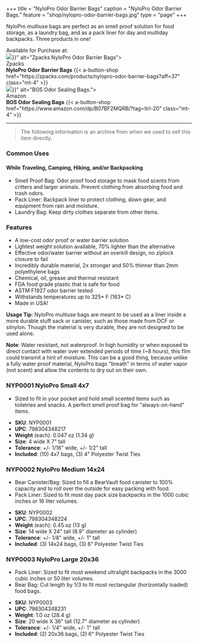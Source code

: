 +++
title = "NyloPro Odor Barrier Bags"
caption = "NyloPro Odor Barrier Bags."
feature = "shop/nylopro-odor-barrier-bags.jpg"
type = "page"
+++

<p>NyloPro multiuse bags are perfect as an smell proof solution for food storage, as a laundry bag, and as a pack liner for day and multiday backpacks. Three products in one!</p>

<div class="font-sans font-semibold text-2xl sm:text-xl">Available for Purchase at:</div>

<div class="sm:flex">
    <div class="flex justify-center sm:w-1/2 sm:mr-5">
      <img class="w-32 h-auto mr-2" src="{{< cdn-url "shop/zpacks-nylopro-odor-barrier-bags.webp" >}}" alt="Zpacks NyloPro Odor Barrier Bags">
      <div class="ml-2">
        <span class="text-sm">Zpacks</span>
        <br>
        <strong>NyloPro Odor Barrier Bags</strong>
{{< a-button-shop href="https://zpacks.com/products/nylopro-odor-barrier-bags?aff=37" class="mt-4" >}}
      </div>
    </div>
    <div class="flex justify-center mt-8 sm:w-1/2 sm:mt-0 sm:ml-5">
      <img class="w-32 h-auto mr-2" src="{{< cdn-url "shop/bos-odor-sealing-bags.webp" >}}" alt="BOS Odor Sealing Bags.">
      <div class="ml-2">
        <span class="text-sm">Amazon</span>
        <br>
        <strong>BOS Odor Sealing Bags</strong>
{{< a-button-shop href="https://www.amazon.com/dp/B07BF2MQRB/?tag=ltrl-20" class="mt-4" >}}
      </div>
    </div>
</div>

* * *

> The following information is an archive from when we used to sell this item directly.

<h3>Common Uses</h3>

<h4>While Traveling, Camping, Hiking, and/or Backpacking</h4>

<ul>
  <li>Smell Proof Bag: Odor proof food storage to mask food scents from critters and larger animals. Prevent clothing from absorbing food and trash odors.</li>
  <li>Pack Liner: Backpack liner to protect clothing, down gear, and equipment from rain and moisture.</li>
  <li>Laundry Bag: Keep dirty clothes separate from other items.</li>
</ul>

<h3>Features</h3>

<ul>
  <li>A low-cost odor proof or water barrier solution</li>
  <li>Lightest weight solution available, 70% lighter than the alternative</li>
  <li>Effective odor/water barrier without an overkill design, no ziplock closure to fail</li>
  <li>Incredibly durable material, 2x stronger and 50% thinner than 2mm polyethylene bags</li>
  <li>Chemical, oil, grease and thermal resistant</li>
  <li>FDA food grade plastic that is safe for food</li>
  <li>ASTM F1927 odor barrier tested</li>
  <li>Withstands temperatures up to 325* F (163* C)</li>
  <li>Made in USA!</li>
</ul>

<p><strong>Usage Tip</strong>: NyloPro multiuse bags are meant to be used as a liner inside a more durable stuff sack or canister, such as those made from DCF or silnylon. Though the material is very durable, they are not designed to be used alone.</p>

<p><strong>Note</strong>: Water resistant, not waterproof. In high humidity or when exposed to direct contact with water over extended periods of time (~8 hours), this film could transmit a hint of moisture. This can be a good thing, because unlike a fully water proof material, NyloPro bags "breath" in terms of water vapor (not scent) and allow the contents to dry out on their own.</p>

<h3>NYP0001 NyloPro Small 4x7</h3>

<ul>
  <li>Sized to fit in your pocket and hold small scented items such as toiletries and snacks. A perfect smell proof bag for "always-on-hand" items.</li>
</ul>

<ul>
  <li><strong>SKU</strong>: NYP0001</li>
  <li><strong>UPC</strong>: 798304348217</li>
  <li><strong>Weight</strong> (each): 0.047 oz (1.34 g)</li>
  <li><strong>Size</strong>: 4 wide X 7" tall</li>
  <li><strong>Tolerance</strong>: +/- 1/16" wide, +/- 1/2" tall</li>
  <li><strong>Included</strong>: (10) 4x7 bags, (3) 4" Polyester Twist Ties</li>
</ul>

<h3>NYP0002 NyloPro Medium 14x24</h3>

<ul>
  <li>Bear Canister/Bag: Sized to fill a BearVault food canister to 100% capacity and to roll over the outside for easy packing with food.</li>
  <li>Pack Liner: Sized to fit most day pack size backpacks in the 1000 cubic inches or 16 liter volumes.</li>
</ul>

<ul>
  <li><strong>SKU</strong>: NYP0002</li>
  <li><strong>UPC</strong>: 798304348224</li>
  <li><strong>Weight</strong> (each): 0.45 oz (13 g)</li>
  <li><strong>Size</strong>: 14 wide X 24" tall (8.9" diameter as cylinder)</li>
  <li><strong>Tolerance</strong>: +/- 1/8" wide, +/- 1" tall</li>
  <li><strong>Included</strong>: (3) 14x24 bags, (3) 6" Polyester Twist Ties</li>
</ul>

<h3>NYP0003 NyloPro Large 20x36</h3>

<ul>
  <li>Pack Liner: Sized to fit most weekend ultralight backpacks in the 3000 cubic inches or 50 liter volumes.</li>
  <li>Bear Bag: Cut length by 1/3 to fit most rectangular (horizontally loaded) food bags.</li>
</ul>

<ul>
  <li><strong>SKU</strong>: NYP0003</li>
  <li><strong>UPC</strong>: 798304348231</li>
  <li><strong>Weight</strong>: 1.0 oz (28.4 g)</li>
  <li><strong>Size</strong>: 20 wide X 36" tall (12.7" diameter as cylinder)</li>
  <li><strong>Tolerance</strong>: +/- 1/4" wide, +/- 1" tall</li>
  <li><strong>Included</strong>: (2) 20x36 bags, (2) 6" Polyester Twist Ties</li>
</ul>
